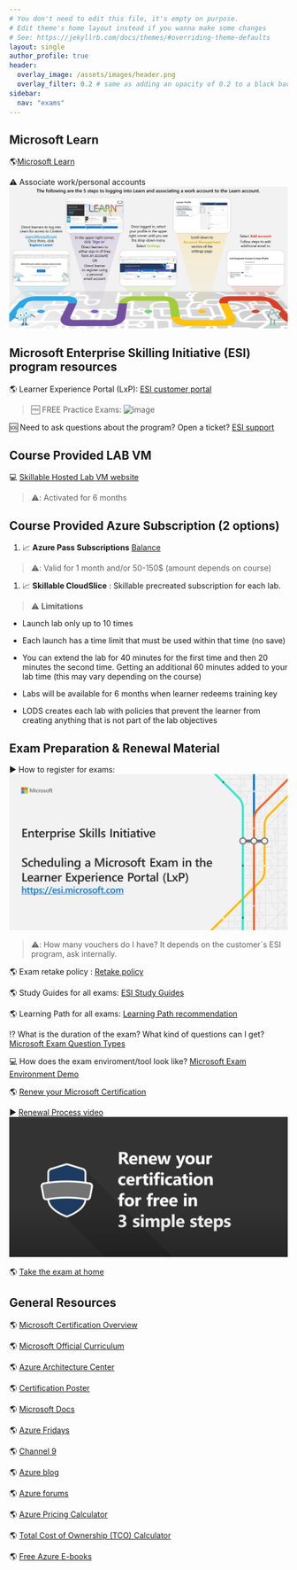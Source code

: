 ```yaml
---
# You don't need to edit this file, it's empty on purpose.
# Edit theme's home layout instead if you wanna make some changes
# See: https://jekyllrb.com/docs/themes/#overriding-theme-defaults
layout: single
author_profile: true
header:
  overlay_image: /assets/images/header.png
  overlay_filter: 0.2 # same as adding an opacity of 0.2 to a black background
sidebar:
  nav: "exams"
---
```

## Microsoft Learn
:earth_americas:[Microsoft Learn](https://www.Microsoft.com/Learn "Microsoft Learn")

:warning: Associate work/personal accounts
![associate accounts](assets/images/learn-accounts.png)

## Microsoft Enterprise Skilling Initiative (ESI) program resources

:earth_americas: Learner Experience Portal (LxP): [ESI customer portal](https://esi.microsoft.com/)

  > :free: FREE Practice Exams:
  ![image](https://user-images.githubusercontent.com/64772417/154690459-9113ee7e-e39b-454f-8b4c-e61b400400b9.png)

:sos: Need to ask questions about the program? Open a ticket? [ESI support](https://esisupport.microsoft.com/)

## Course Provided LAB VM
:computer: [Skillable Hosted Lab VM website](https://esi.learnondemand.net/)
  > :warning:: Activated for 6 months 

## Course Provided Azure Subscription (2 options)

1. :chart_with_upwards_trend: **Azure Pass Subscriptions** [Balance](https://www.microsoftazuresponsorships.com/balance)
  > :warning:: Valid for 1 month and/or 50-150$ (amount depends on course)

1. :chart_with_upwards_trend: **Skillable CloudSlice** : Skillable precreated subscription for  each lab.
  > :warning: **Limitations**

  - Launch lab only up to 10 times 

  - Each launch has a time limit that must be used within that time (no save) 

  - You can extend the lab for 40 minutes for the first time and then 20 minutes the second time. Getting an additional 60 minutes added to your lab time (this may vary depending on the course) 

  - Labs will be available for 6 months when learner redeems training key 

  - LODS creates each lab with policies that prevent the learner from creating anything that is not part of the lab objectives

## Exam Preparation & Renewal Material
:arrow_forward: How to register for exams:
[![Watch the video](assets/images/video-exam-reg.png)](https://aka.ms/LxPExamDiscountVideo)

  > :warning:: How many vouchers do I have? It depends on the customer´s ESI program, ask internally.

:earth_americas: Exam retake policy : [Retake policy](https://docs.microsoft.com/en-us/learn/certifications/exam-retake-policy#general-microsoft-certification-exam-retake-policy)

:earth_americas: Study Guides for all exams: [ESI Study Guides](https://aka.ms/ESIStudyGuides) 

:earth_americas: Learning Path for all exams:  [Learning Path recommendation](https://aka.ms/AzureTrainCertDeck)

:interrobang: What is the duration of the exam? What kind of questions can I get? [Microsoft Exam Question Types](https://docs.microsoft.com/en-us/learn/certifications/exam-duration-question-types#question-types-on-exams)

:computer: How does the exam enviroment/tool look like? [Microsoft Exam Environment Demo](http://aka.ms/examdemo)

:earth_americas: [Renew your Microsoft Certification](https://docs.microsoft.com/en-us/learn/certifications/renew-your-microsoft-certification)

:arrow_forward: [Renewal Process video](https://www.youtube.com/watch?v=ttuhmFHOTU8&feature=youtu.be)
[![Watch the video](assets/images/renew-cert.png)](https://www.youtube.com/watch?v=ttuhmFHOTU8)

:earth_americas: [Take the exam at home](https://www.thomasmaurer.ch/2020/03/how-to-take-a-microsoft-certification-exam-online/)

## General Resources

:earth_americas: [Microsoft Certification Overview ](https://www.microsoft.com/certification "Microsoft Certification Overview ")

:earth_americas: [Microsoft Official Curriculum ](https://www.aka.ms/MOC "Microsoft Official Curriculum ")

:earth_americas: [Azure Architecture Center](https://www.aka.ms/architecture "Azure Architecture Center")

:earth_americas: [Certification Poster](https://www.aka.ms/TrainCertPoster "Certification Poster")

:earth_americas: [Microsoft Docs](https://www.aka.ms/Docs "Microsoft Docs")

:earth_americas: [Azure Fridays](https://azure.microsoft.com/en-us/resources/videos/azure-friday/)

:earth_americas: [Channel 9](https://channel9.msdn.com/)

:earth_americas: [Azure blog](https://azure.microsoft.com/en-us/blog/)

:earth_americas: [Azure forums](https://social.msdn.microsoft.com/Forums/enUS/home?category=windowsazureplatform)

:earth_americas: [Azure Pricing Calculator](https://azure.microsoft.com/en-in/pricing/calculator/)

:earth_americas: [Total Cost of Ownership (TCO) Calculator](https://azure.microsoft.com/en-us/pricing/tco/calculator/)

:earth_americas: [Free Azure E-books](https://azure.microsoft.com/en-us/resources/whitepapers/)
